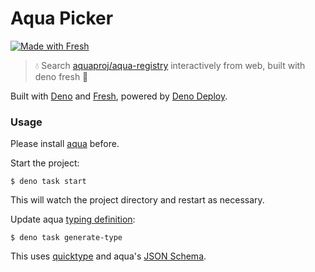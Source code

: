 # Aqua Picker

[![Made with Fresh](https://fresh.deno.dev/fresh-badge-dark.svg)](https://fresh.deno.dev)

> 💧 Search [aquaproj/aqua-registry](https://github.com/aquaproj/aqua-registry)
> interactively from web, built with deno fresh 🍋

Built with [Deno](https://deno.land/) and [Fresh](https://fresh.deno.dev/),
powered by [Deno Deploy](https://deno.com/deploy).

### Usage

Please install [aqua](https://aquaproj.github.io) before.

Start the project:

```console
$ deno task start
```

This will watch the project directory and restart as necessary.

Update aqua [typing definition](./types/aqua.ts):

```console
$ deno task generate-type
```

This uses [quicktype](https://quicktype.io) and aqua's
[JSON Schema](https://aquaproj.github.io/docs/reference/registry-config/#json-schema).
